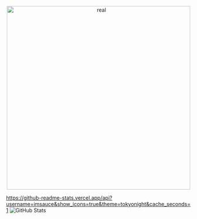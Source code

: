 <div align="center">
  <img src="https://media.discordapp.net/attachments/1352961638218727485/1361314947010789497/489744765_1147036524101755_3834178974875813070_n.png?ex=67fe4ed7&is=67fcfd57&hm=c028e338b6ad5bccdce4bedd46e31c76b2bc6b6b32e51e902f4766c437aa8f7b&=&format=webp&quality=lossless&width=570&height=320" alt="real" width="500"/>
</div>

https://github-readme-stats.vercel.app/api?username=imsauce&show_icons=true&theme=tokyonight&cache_seconds=1
<img src="https://github-readme-stats.vercel.app/api?username=imsauce&show_icons=true&theme=tokyonight&cache_seconds=1" alt="GitHub Stats">
